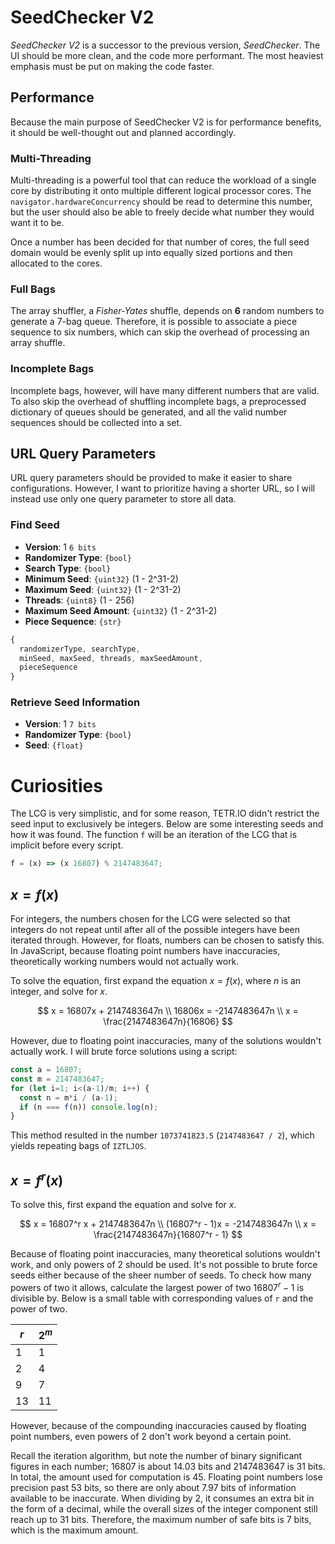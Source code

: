# SeedChecker V2

*SeedChecker V2* is a successor to the previous version, *SeedChecker*. The UI should be more clean, and the code more performant. The most heaviest emphasis must be put on making the code faster.

## Performance

Because the main purpose of SeedChecker V2 is for performance benefits, it should be well-thought out and planned accordingly.

### Multi-Threading

Multi-threading is a powerful tool that can reduce the workload of a single core by distributing it onto multiple different logical processor cores. The `navigator.hardwareConcurrency` should be read to determine this number, but the user should also be able to freely decide what number they would want it to be.

Once a number has been decided for that number of cores, the full seed domain would be evenly split up into equally sized portions and then allocated to the cores.

### Full Bags

The array shuffler, a *Fisher-Yates* shuffle, depends on **6** random numbers to generate a 7-bag queue. Therefore, it is possible to associate a piece sequence to six numbers, which can skip the overhead of processing an array shuffle.

### Incomplete Bags

Incomplete bags, however, will have many different numbers that are valid. To also skip the overhead of shuffling incomplete bags, a preprocessed dictionary of queues should be generated, and all the valid number sequences should be collected into a set.

## URL Query Parameters

URL query parameters should be provided to make it easier to share configurations. However, I want to prioritize having a shorter URL, so I will instead use only one query parameter to store all data.

### Find Seed

- **Version**: 1 `6 bits`
- **Randomizer Type**: `{bool}`
- **Search Type**: `{bool}`
- **Minimum Seed**: `{uint32}` (1 - 2^31-2)
- **Maximum Seed**: `{uint32}` (1 - 2^31-2)
- **Threads**: `{uint8}` (1 - 256)
- **Maximum Seed Amount**: `{uint32}` (1 - 2^31-2)
- **Piece Sequence**: `{str}`

```js
{
  randomizerType, searchType,
  minSeed, maxSeed, threads, maxSeedAmount,
  pieceSequence
}
```

### Retrieve Seed Information

- **Version**: 1 `7 bits`
- **Randomizer Type**: `{bool}`
- **Seed**: `{float}`

# Curiosities

The LCG is very simplistic, and for some reason, TETR.IO didn't restrict the seed input to exclusively be integers. Below are some interesting seeds and how it was found. The function `f` will be an iteration of the LCG that is implicit before every script.

```js
f = (x) => (x 16807) % 2147483647;
```

## $x = f(x)$

For integers, the numbers chosen for the LCG were selected so that integers do not repeat until after all of the possible integers have been iterated through. However, for floats, numbers can be chosen to satisfy this. In JavaScript, because floating point numbers have inaccuracies, theoretically working numbers would not actually work.

To solve the equation, first expand the equation $x = f(x)$, where $n$ is an integer, and solve for $x$.

$$
x = 16807x + 2147483647n \\
16806x = -2147483647n \\
x = \frac{2147483647n}{16806}
$$

However, due to floating point inaccuracies, many of the solutions wouldn't actually work. I will brute force solutions using a script:

```js
const a = 16807;
const m = 2147483647;
for (let i=1; i<(a-1)/m; i++) {
  const n = m*i / (a-1);
  if (n === f(n)) console.log(n);
}
```

This method resulted in the number `1073741823.5` (`2147483647 / 2`), which yields repeating bags of `IZTLJOS`.

## $x = f^r(x)$

To solve this, first expand the equation and solve for $x$.

$$
x = 16807^r x + 2147483647n \\
(16807^r - 1)x = -2147483647n \\
x = \frac{2147483647n}{16807^r - 1}
$$

Because of floating point inaccuracies, many theoretical solutions wouldn't work, and only powers of 2 should be used. It's not possible to brute force seeds either because of the sheer number of seeds. To check how many powers of two it allows, calculate the largest power of two $16807^r-1$ is divisible by. Below is a small table with corresponding values of `r` and the power of two.

| $r$ | $2^m$ |
| - | - |
| 1 | 1 |
| 2 | 4 |
| 9 | 7 |
| 13 | 11 |

However, because of the compounding inaccuracies caused by floating point numbers, even powers of 2 don't work beyond a certain point.

Recall the iteration algorithm, but note the number of binary significant figures in each number; 16807 is about 14.03 bits and 2147483647 is 31 bits. In total, the amount used for computation is 45. Floating point numbers lose precision past 53 bits, so there are only about 7.97 bits of information available to be inaccurate. When dividing by 2, it consumes an extra bit in the form of a decimal, while the overall sizes of the integer component still reach up to 31 bits. Therefore, the maximum number of safe bits is 7 bits, which is the maximum amount.